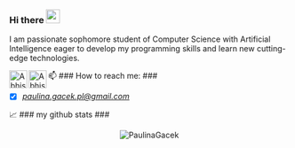 ### Hi there <img src="https://media.giphy.com/media/hvRJCLFzcasrR4ia7z/giphy.gif" width="25px">

I am passionate sophomore student of Computer Science with Artificial Intelligence eager to develop my programming skills and learn new cutting-edge technologies.


📫 ### How to reach me: ###
  </a>
<a href="https://www.linkedin.com/in/paulina-gacek-44bb2b229/">
  <img align="left" alt="Abhishek's LinkedIN" width="32px" src="https://raw.githubusercontent.com/peterthehan/peterthehan/master/assets/linkedin.svg" />
  </a>
<a href="https://www.linkedin.com/in/paulina-gacek-44bb2b229/">
  <img align="left" alt="Abhishek's LinkedIN" width="32px" src="http://cdn.onlinewebfonts.com/svg/img_237869.png" />
 
  
- [x] *paulina.gacek.pl@gmail.com*

📈 ### my github stats ###

<p align="center"> <img src="https://github-readme-stats.vercel.app/api?username=PaulinaGacek&show_icons=true&theme=gotham" alt="PaulinaGacek" />

